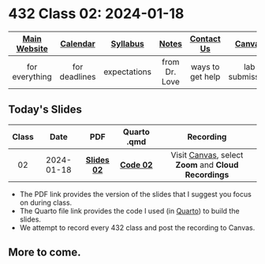 # 432 Class 02: 2024-01-18

[Main Website](https://thomaselove.github.io/432-2024/) | [Calendar](https://thomaselove.github.io/432-2024/calendar.html) | [Syllabus](https://thomaselove.github.io/432-syllabus-2024/) | [Notes](https://thomaselove.github.io/432-notes/) | [Contact Us](https://thomaselove.github.io/432-2024/contact.html) | [Canvas](https://canvas.case.edu) | [Data and Code](https://github.com/THOMASELOVE/432-data) | [Sources](https://github.com/THOMASELOVE/432-classes-2024/tree/main/sources)
:-----------: | :--------------: | :----------: | :---------: | :-------------: | :-----------: | :------------: |:------:
for everything | for deadlines | expectations | from Dr. Love | ways to get help | lab submission | for downloads | to read

## Today's Slides

Class | Date | PDF | Quarto .qmd | Recording
:---: | :--------: | :------: | :------: | :-------------:
02 | 2024-01-18 | **[Slides 02](https://github.com/THOMASELOVE/432-slides-2024/blob/main/slides02.pdf)** | **[Code 02](https://github.com/THOMASELOVE/432-slides-2024/blob/main/slides02.qmd)** | Visit [Canvas](https://canvas.case.edu/), select **Zoom** and **Cloud Recordings**

- The PDF link provides the version of the slides that I suggest you focus on during class.
- The Quarto file link provides the code I used (in [Quarto](https://quarto.org/)) to build the slides.
- We attempt to record every 432 class and post the recording to Canvas.

## More to come.
